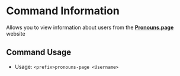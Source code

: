 # Command Information
Allows you to view information about users from the **[Pronouns.page](https://en.pronouns.page)** website

 ## Command Usage
 * Usage: `<prefix>pronouns-page <Username>`


